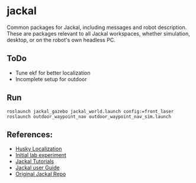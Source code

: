 jackal
======

Common packages for Jackal, including messages and robot description. These are packages relevant
to all Jackal workspaces, whether simulation, desktop, or on the robot's own headless PC.

## ToDo
- Tune ekf for better localization
- Incomplete setup for outdoor

## Run
```
roslaunch jackal_gazebo jackal_world.launch config:=front_laser
roslaunch outdoor_waypoint_nav outdoor_waypoint_nav_sim.launch
```

## References:
- [Husky Localization](https://github.com/nickcharron/waypoint_nav/)
- [Initial lab experiment](https://github.com/utsavpatel22/waypoint_nav/)
- [Jackal Tutorials](https://www.clearpathrobotics.com/assets/guides/kinetic/jackal/index.html)
- [Jackal user Guide](https://www.generationrobots.com/media/Jackal_Clearpath_Robotics_Userguide.pdf)
- [Original Jackal Repo](https://github.com/jackal/jackal/tree/kinetic-devel)